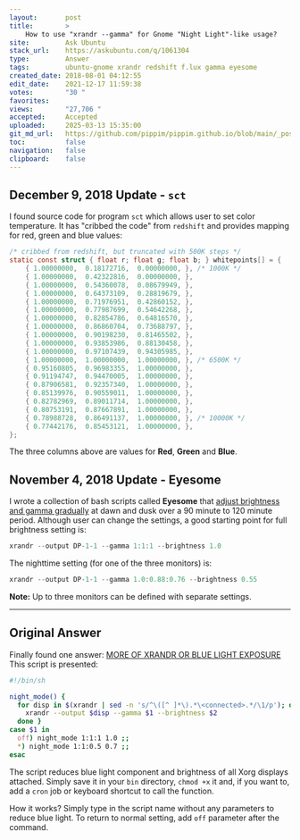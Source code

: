 ```yaml
---
layout:       post
title:        >
    How to use "xrandr --gamma" for Gnome "Night Light"-like usage?
site:         Ask Ubuntu
stack_url:    https://askubuntu.com/q/1061304
type:         Answer
tags:         ubuntu-gnome xrandr redshift f.lux gamma eyesome
created_date: 2018-08-01 04:12:55
edit_date:    2021-12-17 11:59:38
votes:        "30 "
favorites:    
views:        "27,706 "
accepted:     Accepted
uploaded:     2025-03-13 15:35:00
git_md_url:   https://github.com/pippim/pippim.github.io/blob/main/_posts/2018/2018-08-01-How-to-use-_xrandr-gamma_-for-Gnome-_Night-Light_-like-usage_.md
toc:          false
navigation:   false
clipboard:    false
---
```


## December 9, 2018 Update - `sct`

I found source code for program `sct` which allows user to set color temperature. It has "cribbed the code" from `redshift` and provides mapping for red, green and blue values:



``` c
/* cribbed from redshift, but truncated with 500K steps */
static const struct { float r; float g; float b; } whitepoints[] = {
    { 1.00000000,  0.18172716,  0.00000000, }, /* 1000K */
    { 1.00000000,  0.42322816,  0.00000000, },
    { 1.00000000,  0.54360078,  0.08679949, },
    { 1.00000000,  0.64373109,  0.28819679, },
    { 1.00000000,  0.71976951,  0.42860152, },
    { 1.00000000,  0.77987699,  0.54642268, },
    { 1.00000000,  0.82854786,  0.64816570, },
    { 1.00000000,  0.86860704,  0.73688797, },
    { 1.00000000,  0.90198230,  0.81465502, },
    { 1.00000000,  0.93853986,  0.88130458, },
    { 1.00000000,  0.97107439,  0.94305985, },
    { 1.00000000,  1.00000000,  1.00000000, }, /* 6500K */
    { 0.95160805,  0.96983355,  1.00000000, },
    { 0.91194747,  0.94470005,  1.00000000, },
    { 0.87906581,  0.92357340,  1.00000000, },
    { 0.85139976,  0.90559011,  1.00000000, },
    { 0.82782969,  0.89011714,  1.00000000, },
    { 0.80753191,  0.87667891,  1.00000000, },
    { 0.78988728,  0.86491137,  1.00000000, }, /* 10000K */
    { 0.77442176,  0.85453121,  1.00000000, },
};
```

The three columns above are values for **Red**, **Green** and **Blue**.

## November 4, 2018 Update - Eyesome

I wrote a collection of bash scripts called **Eyesome** that [adjust brightness and gamma gradually][1] at dawn and dusk over a 90 minute to 120 minute period. Although user can change the settings, a good starting point for full brightness setting is:

``` c
xrandr --output DP-1-1 --gamma 1:1:1 --brightness 1.0
```

The nighttime setting (for one of the three monitors) is:

``` c
xrandr --output DP-1-1 --gamma 1.0:0.88:0.76 --brightness 0.55
```

**Note:** Up to three monitors can be defined with separate settings.

----------

## Original Answer

Finally found one answer: [MORE OF XRANDR OR BLUE LIGHT EXPOSURE][2] This script is presented:



``` sh
#!/bin/sh 

night_mode() { 
  for disp in $(xrandr | sed -n 's/^\([^ ]*\).*\<connected>.*/\1/p'); do 
    xrandr --output $disp --gamma $1 --brightness $2 
  done } 
case $1 in 
  off) night_mode 1:1:1 1.0 ;; 
  *) night_mode 1:1:0.5 0.7 ;;
esac
```

The script reduces blue light component and brightness of all Xorg displays attached. Simply save it in your `bin` directory, `chmod +x` it and, if you want to, add a `cron` job or keyboard shortcut to call the function.

How it works? Simply type in the script name without any parameters to reduce blue light. To return to normal setting, add `off` parameter after the command.


  [1]: https://github.com/WinEunuuchs2Unix/eyesome
  [2]: https://blog.onetwentyseven001.com/more-of-xrandr-or-blue-light-exposure/#.W2ExkRRKjb1
